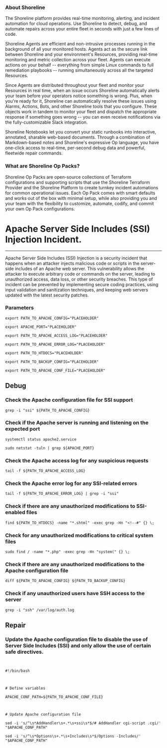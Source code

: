 
### About Shoreline
The Shoreline platform provides real-time monitoring, alerting, and incident automation for cloud operations. Use Shoreline to detect, debug, and automate repairs across your entire fleet in seconds with just a few lines of code.

Shoreline Agents are efficient and non-intrusive processes running in the background of all your monitored hosts. Agents act as the secure link between Shoreline and your environment's Resources, providing real-time monitoring and metric collection across your fleet. Agents can execute actions on your behalf -- everything from simple Linux commands to full remediation playbooks -- running simultaneously across all the targeted Resources.

Since Agents are distributed throughout your fleet and monitor your Resources in real time, when an issue occurs Shoreline automatically alerts your team before your operators notice something is wrong. Plus, when you're ready for it, Shoreline can automatically resolve these issues using Alarms, Actions, Bots, and other Shoreline tools that you configure. These objects work in tandem to monitor your fleet and dispatch the appropriate response if something goes wrong -- you can even receive notifications via the fully-customizable Slack integration.

Shoreline Notebooks let you convert your static runbooks into interactive, annotated, sharable web-based documents. Through a combination of Markdown-based notes and Shoreline's expressive Op language, you have one-click access to real-time, per-second debug data and powerful, fleetwide repair commands.

### What are Shoreline Op Packs?
Shoreline Op Packs are open-source collections of Terraform configurations and supporting scripts that use the Shoreline Terraform Provider and the Shoreline Platform to create turnkey incident automations for common operational issues. Each Op Pack comes with smart defaults and works out of the box with minimal setup, while also providing you and your team with the flexibility to customize, automate, codify, and commit your own Op Pack configurations.

# Apache Server Side Includes (SSI) Injection Incident.
---

Apache Server Side Includes (SSI) Injection is a security incident that happens when an attacker injects malicious code or scripts in the server-side includes of an Apache web server. This vulnerability allows the attacker to execute arbitrary code or commands on the server, leading to unauthorized access, data loss, or other security breaches. This type of incident can be prevented by implementing secure coding practices, using input validation and sanitization techniques, and keeping web servers updated with the latest security patches.

### Parameters
```shell
export PATH_TO_APACHE_CONFIG="PLACEHOLDER"

export APACHE_PORT="PLACEHOLDER"

export PATH_TO_APACHE_ACCESS_LOG="PLACEHOLDER"

export PATH_TO_APACHE_ERROR_LOG="PLACEHOLDER"

export PATH_TO_HTDOCS="PLACEHOLDER"

export PATH_TO_BACKUP_CONFIG="PLACEHOLDER"

export PATH_TO_APACHE_CONF_FILE="PLACEHOLDER"
```

## Debug

### Check the Apache configuration file for SSI support
```shell
grep -i "ssi" ${PATH_TO_APACHE_CONFIG}
```

### Check if the Apache server is running and listening on the expected port
```shell
systemctl status apache2.service

sudo netstat -tuln | grep ${APACHE_PORT}
```

### Check the Apache access log for any suspicious requests
```shell
tail -f ${PATH_TO_APACHE_ACCESS_LOG}
```

### Check the Apache error log for any SSI-related errors
```shell
tail -f ${PATH_TO_APACHE_ERROR_LOG} | grep -i "ssi"
```

### Check if there are any unauthorized modifications to SSI-enabled files
```shell
find ${PATH_TO_HTDOCS} -name "*.shtml" -exec grep -Hn "<!--#" {} \;
```

### Check for any unauthorized modifications to critical system files
```shell
sudo find / -name "*.php" -exec grep -Hn "system(" {} \;
```

### Check if there are any unauthorized modifications to the Apache configuration file
```shell
diff ${PATH_TO_APACHE_CONFIG} ${PATH_TO_BACKUP_CONFIG}
```

### Check if any unauthorized users have SSH access to the server
```shell
grep -i "ssh" /var/log/auth.log
```

## Repair

### Update the Apache configuration file to disable the use of Server Side Includes (SSI) and only allow the use of certain safe directives.
```shell


#!/bin/bash



# Define variables

APACHE_CONF_PATH=${PATH_TO_APACHE_CONF_FILE}



# Update Apache configuration file

sed -i 's/^\s*AddHandler\s+.*\s+ssi\s*$/# AddHandler cgi-script .cgi/' "$APACHE_CONF_PATH"

sed -i 's/^\s*Options\s+.*\s+Includes\s*$/Options -Includes/' "$APACHE_CONF_PATH"


```